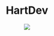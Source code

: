 
<div align="center">

 # HartDev  
 <a href="https://www.youtube.com/watch?v=XXAiZIwahrA&list=PLYS0tVwDz4WLYgbybr9B2K-aTIWwgZuus&index=2" target="_blank"><img src="https://img.shields.io/badge/YouTube-FF0000?style=for-the-badge&logo=youtube&logoColor=white" target="_blank"></a>
  </div>